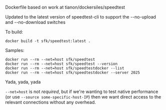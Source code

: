 Dockerfile based on work at tianon/dockersiles/speedtest

Updated to the latest version of speedtest-cli to support the --no-upload and --no-download switches

To build:

`docker build -t sfk/speedtest:latest .`

Samples:

    docker run --rm --net=host sfk/speedtest
    docker run --rm --net=host sfk/speedtest --version
    docker run --rm --net=host sfk/speedtestdocker --list
    docker run --rm --net=host sfk/speedtestdocker --server 2025

Yada, yada, yada

`--net=host` is not _required_, but if we're wanting to test native performance (or use `--source some-specific-host-IP`) then we want direct access to the relevant connections without any overhead.